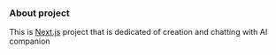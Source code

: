 ### About project

This is [Next.js](https://nextjs.org/) project that is dedicated of creation and chatting with AI companion
